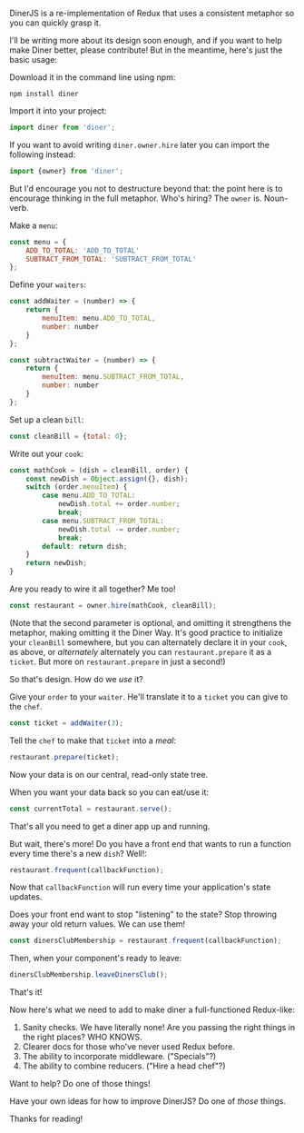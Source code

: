 DinerJS is a re-implementation of Redux that uses a consistent metaphor so you can quickly grasp it.

I'll be writing more about its design soon enough, and if you want to help make Diner better, please contribute! But in the meantime, here's just the basic usage:

Download it in the command line using npm:

`npm install diner`


Import it into your project:

```javascript
import diner from 'diner';
```

If you want to avoid writing `diner.owner.hire` later you can import the following instead:

```javascript
import {owner} from 'diner';
```

But I'd encourage you not to destructure beyond that: the point here is to encourage thinking in the full metaphor. Who's hiring? The `owner` is. Noun-verb.

Make a `menu`:

```javascript
const menu = {
    ADD_TO_TOTAL: 'ADD_TO_TOTAL'
    SUBTRACT_FROM_TOTAL: 'SUBTRACT_FROM_TOTAL'
};
```

Define your `waiters`:

```javascript
const addWaiter = (number) => {
    return {
        menuItem: menu.ADD_TO_TOTAL,
        number: number
    }
};
```

```javascript
const subtractWaiter = (number) => {
    return {
        menuItem: menu.SUBTRACT_FROM_TOTAL,
        number: number
    }
};
```

Set up a clean `bill`:

```javascript
const cleanBill = {total: 0};
```

Write out your `cook`:

```javascript
const mathCook = (dish = cleanBill, order) {
    const newDish = Object.assign({}, dish);
    switch (order.menuItem) {
        case menu.ADD_TO_TOTAL:
            newDish.total += order.number;
            break;
        case menu.SUBTRACT_FROM_TOTAL:
            newDish.total -= order.number;
            break;
        default: return dish;
    }
    return newDish;
}
```

Are you ready to wire it all together? Me too!

```javascript
const restaurant = owner.hire(mathCook, cleanBill);
```

(Note that the second parameter is optional, and omitting it strengthens the metaphor, making omitting it the Diner Way. It's good practice to initialize your `cleanBill` somewhere, but you can alternately declare it in your `cook`, as above, or _alternately_ alternately you can `restaurant.prepare` it as a `ticket`. But more on `restaurant.prepare` in just a second!)

So that's design. How do we _use_ it?

Give your `order` to your `waiter`. He'll translate it to a `ticket` you can give to the `chef`. 

```javascript
const ticket = addWaiter(3);
```

Tell the `chef` to make that `ticket` into a _meal_:

```javascript
restaurant.prepare(ticket);
```

Now your data is on our central, read-only state tree.

When you want your data back so you can eat/use it:

```javascript
const currentTotal = restaurant.serve();
```

That's all you need to get a diner app up and running.

But wait, there's more! Do you have a front end that wants to run a function every time there's a new `dish`? Well!:

```javascript
restaurant.frequent(callbackFunction);
```

Now that `callbackFunction` will run every time your application's state updates.

Does your front end want to stop "listening" to the state? Stop throwing away your old return values. We can use them!

```javascript
const dinersClubMembership = restaurant.frequent(callbackFunction);
```

Then, when your component's ready to leave:

```javascript
dinersClubMembership.leaveDinersClub();
```

That's it!

Now here's what we need to add to make diner a full-functioned Redux-like:

1. Sanity checks. We have literally none! Are you passing the right things in the right places? WHO KNOWS.
2. Clearer docs for those who've never used Redux before.
3. The ability to incorporate middleware. ("Specials"?)
4. The ability to combine reducers. ("Hire a head chef"?)

Want to help? Do one of those things!

Have your own ideas for how to improve DinerJS? Do one of _those_ things.

Thanks for reading!
